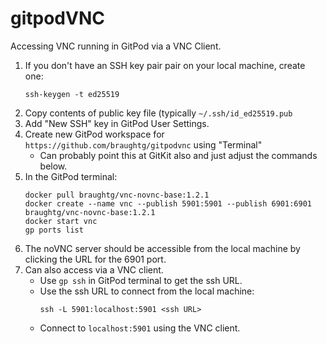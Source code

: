 # gitpodVNC

Accessing VNC running in GitPod via a VNC Client.

1. If you don't have an SSH key pair pair on your local machine, create one:
    ```
    ssh-keygen -t ed25519
    ```
2. Copy contents of public key file (typically `~/.ssh/id_ed25519.pub`
3. Add "New SSH" key in GitPod User Settings.
4. Create new GitPod workspace for `https://github.com/braughtg/gitpodvnc` using "Terminal"
   - Can probably point this at GitKit also and just adjust the commands below.
5. In the GitPod terminal:
   ```
   docker pull braughtg/vnc-novnc-base:1.2.1
   docker create --name vnc --publish 5901:5901 --publish 6901:6901 braughtg/vnc-novnc-base:1.2.1
   docker start vnc
   gp ports list
   ```
6. The noVNC server should be accessible from the local machine by clicking the URL for the 6901 port.
7. Can also access via a VNC client.
   - Use `gp ssh` in GitPod terminal to get the ssh URL.
   - Use the ssh URL to connect from the local machine:
     ```
     ssh -L 5901:localhost:5901 <ssh URL>
     ```
   - Connect to `localhost:5901` using the VNC client.
